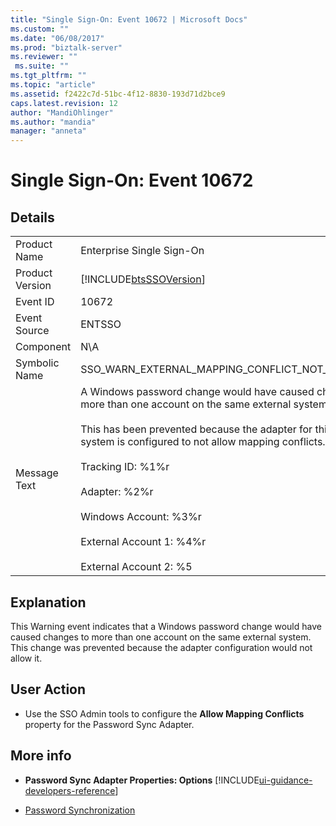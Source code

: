 ```yaml
---
title: "Single Sign-On: Event 10672 | Microsoft Docs"
ms.custom: ""
ms.date: "06/08/2017"
ms.prod: "biztalk-server"
ms.reviewer: ""
 ms.suite: ""
ms.tgt_pltfrm: ""
ms.topic: "article"
ms.assetid: f2422c7d-51bc-4f12-8830-193d71d2bce9
caps.latest.revision: 12
author: "MandiOhlinger"
ms.author: "mandia"
manager: "anneta"
---
```

# Single Sign-On: Event 10672
## Details  
  
|||  
|-|-|  
|Product Name|Enterprise Single Sign-On|  
|Product Version|[!INCLUDE[btsSSOVersion](../includes/btsssoversion-md.md)]|  
|Event ID|10672|  
|Event Source|ENTSSO|  
|Component|N\A|  
|Symbolic Name|SSO_WARN_EXTERNAL_MAPPING_CONFLICT_NOT_ALLOWED|  
|Message Text|A Windows password change would have caused changes to more than one account on the same external system.%r<br /><br /> This has been prevented because the adapter for this external system is configured to not allow mapping conflicts.%r<br /><br /> Tracking ID: %1%r<br /><br /> Adapter: %2%r<br /><br /> Windows Account: %3%r<br /><br /> External Account 1: %4%r<br /><br /> External Account 2: %5|  
  
## Explanation  
 This Warning event indicates that a Windows password change would have caused changes to more than one account on the same external system. This change was prevented because the adapter configuration would not allow it.  
  
## User Action  
  
-   Use the SSO Admin tools to configure the **Allow Mapping Conflicts** property for the Password Sync Adapter.  
  
## More info
  
-   **Password Sync Adapter Properties: Options** [!INCLUDE[ui-guidance-developers-reference](../includes/ui-guidance-developers-reference.md)]
  
-   [Password Synchronization](../core/password-synchronization2.md)